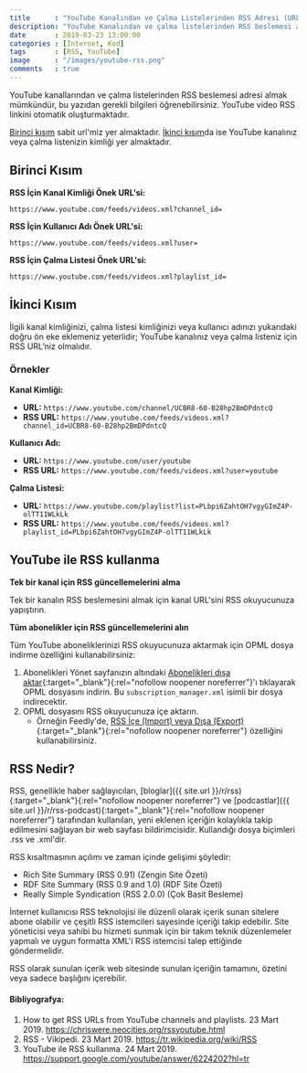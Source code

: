 ```yaml
---
title      : "YouTube Kanalından ve Çalma Listelerinden RSS Adresi (URL) Nasıl Alabilirsiniz?"
description: "YouTube Kanalından ve çalma listelerinden RSS beslemesi adresi almak mümkündür, bu yazıdan gerekli bilgileri öğrenebilirsiniz."
date       : 2019-03-23 13:00:00
categories : [İnternet, Kod]
tags       : [RSS, YouTube]
image      : "/images/youtube-rss.png"
comments   : true
---
```


YouTube kanallarından ve çalma listelerinden RSS beslemesi adresi almak mümkündür, bu yazıdan gerekli bilgileri öğrenebilirsiniz. YouTube video RSS linkini otomatik oluşturmaktadır.

[Birinci kısım](https://ahmetcadirci.com.tr/2019/youtube-rss/#birinci-kısım) sabit url'miz yer almaktadır. [İkinci kısım](https://ahmetcadirci.com.tr/2019/youtube-rss/#i̇kinci-kısım)da ise YouTube kanalınız veya çalma listenizin kimliği yer almaktadır.

## Birinci Kısım

**RSS İçin Kanal Kimliği Önek URL'si:**

`https://www.youtube.com/feeds/videos.xml?channel_id=`

**RSS İçin Kullanıcı Adı Önek URL'si:**

`https://www.youtube.com/feeds/videos.xml?user=`

**RSS İçin Çalma Listesi Önek URL'si:**

`https://www.youtube.com/feeds/videos.xml?playlist_id=`

## İkinci Kısım

İlgili kanal kimliğinizi, çalma listesi kimliğinizi veya kullanıcı adınızı yukarıdaki doğru ön eke eklemeniz yeterlidir; YouTube kanalınız veya çalma listeniz için RSS URL’niz olmalıdır.

### Örnekler

**Kanal Kimliği:**

* **URL:** `https://www.youtube.com/channel/UCBR8-60-B28hp2BmDPdntcQ`
* **RSS URL:** `https://www.youtube.com/feeds/videos.xml?channel_id=UCBR8-60-B28hp2BmDPdntcQ`

**Kullanıcı Adı:**

* **URL:** `https://www.youtube.com/user/youtube`
* **RSS URL:** `https://www.youtube.com/feeds/videos.xml?user=youtube`

**Çalma Listesi:**

* **URL:** `https://www.youtube.com/playlist?list=PLbpi6ZahtOH7vgyGImZ4P-olTT11WLkLk`
* **RSS URL:** `https://www.youtube.com/feeds/videos.xml?playlist_id=PLbpi6ZahtOH7vgyGImZ4P-olTT11WLkLk`

## YouTube ile RSS kullanma

**Tek bir kanal için RSS güncellemelerini alma**

Tek bir kanalın RSS beslemesini almak için kanal URL'sini RSS okuyucunuza yapıştırın.

**Tüm abonelikler için RSS güncellemelerini alın**

Tüm YouTube aboneliklerinizi RSS okuyucunuza aktarmak için OPML dosya indirme özelliğini kullanabilirsiniz:

1. Abonelikleri Yönet sayfanızın altındaki [Abonelikleri dışa aktar](https://www.youtube.com/subscription_manager){:target="_blank"}{:rel="nofollow noopener noreferrer"}'ı tıklayarak OPML dosyasını indirin. Bu `subscription_manager.xml` isimli bir dosya indirecektir.
2. OPML dosyasını RSS okuyucunuza içe aktarın.
	* Örneğin Feedly'de, [RSS İçe (Import) veya Dışa (Export)](https://ahmetcadirci.com.tr/2016/feedly-rss-ice-import-veya-disa-export-aktarma/){:target="_blank"}{:rel="nofollow noopener noreferrer"} özelliğini kullanabilirsiniz.

## RSS Nedir?

RSS, genellikle haber sağlayıcıları, [bloglar]({{ site.url }}/r/rss){:target="_blank"}{:rel="nofollow noopener noreferrer"} ve [podcastlar]({{ site.url }}/r/rss-podcast){:target="_blank"}{:rel="nofollow noopener noreferrer"} tarafından kullanılan, yeni eklenen içeriğin kolaylıkla takip edilmesini sağlayan bir web sayfası bildirimcisidir. Kullandığı dosya biçimleri .rss ve .xml'dir.

RSS kısaltmasının açılımı ve zaman içinde gelişimi şöyledir:

* Rich Site Summary (RSS 0.91) (Zengin Site Özeti)
* RDF Site Summary (RSS 0.9 and 1.0) (RDF Site Özeti)
* Really Simple Syndication (RSS 2.0.0) (Çok Basit Besleme)

İnternet kullanıcısı RSS teknolojisi ile düzenli olarak içerik sunan sitelere abone olabilir ve çeşitli RSS istemcileri sayesinde içeriği takip edebilir. Site yöneticisi veya sahibi bu hizmeti sunmak için bir takım teknik düzenlemeler yapmalı ve uygun formatta XML'i RSS istemcisi talep ettiğinde göndermelidir.

RSS olarak sunulan içerik web sitesinde sunulan içeriğin tamamını, özetini veya sadece başlığını içerebilir.

#### Bibliyografya:

1. How to get RSS URLs from YouTube channels and playlists. 23 Mart 2019. https://chriswere.neocities.org/rssyoutube.html
2. RSS - Vikipedi. 23 Mart 2019. https://tr.wikipedia.org/wiki/RSS
3. YouTube ile RSS kullanma. 24 Mart 2019. https://support.google.com/youtube/answer/6224202?hl=tr